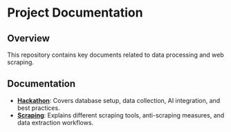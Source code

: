 # Project Documentation

## Overview
This repository contains key documents related to data processing and web scraping.

## Documentation

- **[Hackathon](https://github.com/ArturasWill/Geo/blob/main/docs/hackaton.md)**: Covers database setup, data collection, AI integration, and best practices.
- **[Scraping](https://github.com/ArturasWill/Geo/blob/main/docs/scraping.md)**: Explains different scraping tools, anti-scraping measures, and data extraction workflows.
